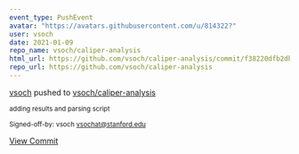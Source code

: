 ```yaml
---
event_type: PushEvent
avatar: "https://avatars.githubusercontent.com/u/814322?"
user: vsoch
date: 2021-01-09
repo_name: vsoch/caliper-analysis
html_url: https://github.com/vsoch/caliper-analysis/commit/f38220dfb2dbd8c5dcbf2cd052a74e8a4b5e39d9
repo_url: https://github.com/vsoch/caliper-analysis
---
```


<a href='https://github.com/vsoch' target='_blank'>vsoch</a> pushed to <a href='https://github.com/vsoch/caliper-analysis' target='_blank'>vsoch/caliper-analysis</a>

<small>adding results and parsing script

Signed-off-by: vsoch <vsochat@stanford.edu></small>

<a href='https://github.com/vsoch/caliper-analysis/commit/f38220dfb2dbd8c5dcbf2cd052a74e8a4b5e39d9' target='_blank'>View Commit</a>